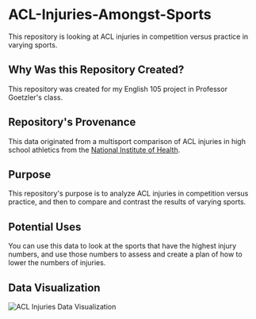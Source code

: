 # ACL-Injuries-Amongst-Sports
This repository is looking at ACL injuries in competition versus practice in varying sports.

## Why Was this Repository Created?
This repository was created for my English 105 project in Professor Goetzler's class.

## Repository's Provenance
This data originated from a multisport comparison of ACL injuries in high school athletics from the [National Institute of Health](https://www.ncbi.nlm.nih.gov/pmc/articles/PMC3867093/).

## Purpose
This repository's purpose is to analyze ACL injuries in competition versus practice, and then to compare and contrast the results of varying sports. 

## Potential Uses
You can use this data to look at the sports that have the highest injury numbers, and use those numbers to assess and create a plan of how to lower the numbers of injuries.
## Data Visualization
![ACL Injuries Data Visualization](https://github.com/Seriouslyryann/ACL-Injuries-Amongst-Sports/assets/167792589/be5a28c5-e8bf-414c-a3f6-01214e42416c)
